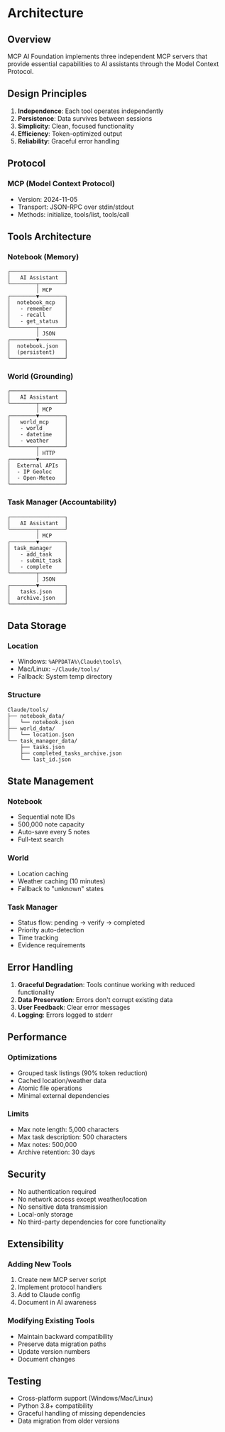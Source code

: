 # Architecture

## Overview

MCP AI Foundation implements three independent MCP servers that provide essential capabilities to AI assistants through the Model Context Protocol.

## Design Principles

1. **Independence**: Each tool operates independently
2. **Persistence**: Data survives between sessions
3. **Simplicity**: Clean, focused functionality
4. **Efficiency**: Token-optimized output
5. **Reliability**: Graceful error handling

## Protocol

### MCP (Model Context Protocol)
- Version: 2024-11-05
- Transport: JSON-RPC over stdin/stdout
- Methods: initialize, tools/list, tools/call

## Tools Architecture

### Notebook (Memory)
```
┌─────────────────┐
│   AI Assistant  │
└────────┬────────┘
         │ MCP
┌────────▼────────┐
│  notebook_mcp   │
│   - remember    │
│   - recall      │
│   - get_status  │
└────────┬────────┘
         │ JSON
┌────────▼────────┐
│  notebook.json  │
│  (persistent)   │
└─────────────────┘
```

### World (Grounding)
```
┌─────────────────┐
│   AI Assistant  │
└────────┬────────┘
         │ MCP
┌────────▼────────┐
│   world_mcp     │
│   - world       │
│   - datetime    │
│   - weather     │
└────────┬────────┘
         │ HTTP
┌────────▼────────┐
│  External APIs  │
│  - IP Geoloc    │
│  - Open-Meteo   │
└─────────────────┘
```

### Task Manager (Accountability)
```
┌─────────────────┐
│   AI Assistant  │
└────────┬────────┘
         │ MCP
┌────────▼────────┐
│ task_manager    │
│   - add_task    │
│   - submit_task │
│   - complete    │
└────────┬────────┘
         │ JSON
┌────────▼────────┐
│   tasks.json    │
│  archive.json   │
└─────────────────┘
```

## Data Storage

### Location
- Windows: `%APPDATA%\Claude\tools\`
- Mac/Linux: `~/Claude/tools/`
- Fallback: System temp directory

### Structure
```
Claude/tools/
├── notebook_data/
│   └── notebook.json
├── world_data/
│   └── location.json
└── task_manager_data/
    ├── tasks.json
    ├── completed_tasks_archive.json
    └── last_id.json
```

## State Management

### Notebook
- Sequential note IDs
- 500,000 note capacity
- Auto-save every 5 notes
- Full-text search

### World
- Location caching
- Weather caching (10 minutes)
- Fallback to "unknown" states

### Task Manager
- Status flow: pending → verify → completed
- Priority auto-detection
- Time tracking
- Evidence requirements

## Error Handling

1. **Graceful Degradation**: Tools continue working with reduced functionality
2. **Data Preservation**: Errors don't corrupt existing data
3. **User Feedback**: Clear error messages
4. **Logging**: Errors logged to stderr

## Performance

### Optimizations
- Grouped task listings (90% token reduction)
- Cached location/weather data
- Atomic file operations
- Minimal external dependencies

### Limits
- Max note length: 5,000 characters
- Max task description: 500 characters
- Max notes: 500,000
- Archive retention: 30 days

## Security

- No authentication required
- No network access except weather/location
- No sensitive data transmission
- Local-only storage
- No third-party dependencies for core functionality

## Extensibility

### Adding New Tools
1. Create new MCP server script
2. Implement protocol handlers
3. Add to Claude config
4. Document in AI awareness

### Modifying Existing Tools
- Maintain backward compatibility
- Preserve data migration paths
- Update version numbers
- Document changes

## Testing

- Cross-platform support (Windows/Mac/Linux)
- Python 3.8+ compatibility
- Graceful handling of missing dependencies
- Data migration from older versions